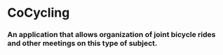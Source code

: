 # CoCycling

### An application that allows organization of joint bicycle rides and other meetings on this type of subject.
